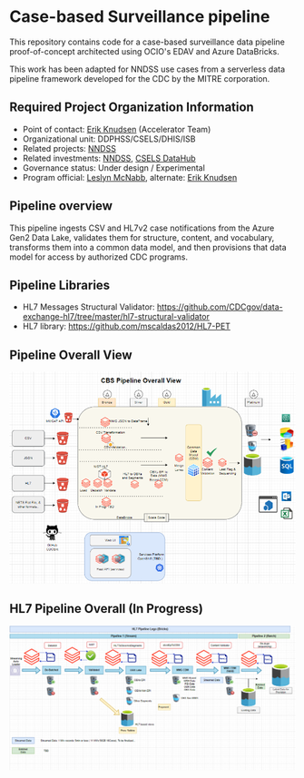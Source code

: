 # Case-based Surveillance pipeline

This repository contains code for a case-based surveillance data pipeline proof-of-concept architected using OCIO's EDAV and Azure DataBricks.

This work has been adapted for NNDSS use cases from a serverless data pipeline framework developed for the CDC by the MITRE corporation.

## Required Project Organization Information

* Point of contact: [Erik Knudsen](mailto:knu1@cdc.gov) (Accelerator Team)
* Organizational unit: DDPHSS/CSELS/DHIS/ISB
* Related projects: [NNDSS](https://wwwn.cdc.gov/nndss/)
* Related investments: [NNDSS](https://wwwn.cdc.gov/nndss/), [CSELS DataHub](https://github.com/cdcent/csels-datahub)
* Governance status: Under design / Experimental
* Program official: [Leslyn McNabb](mailto:axe8@cdc.gov), alternate: [Erik Knudsen](mailto:knu1@cdc.gov)

## Pipeline overview

This pipeline ingests CSV and HL7v2 case notifications from the Azure Gen2 Data Lake, validates them for structure, content, and vocabulary, transforms them into a common data model, and then provisions that data model for access by authorized CDC programs.

## Pipeline Libraries

* HL7 Messages Structural Validator: https://github.com/CDCgov/data-exchange-hl7/tree/master/hl7-structural-validator
* HL7 library: https://github.com/mscaldas2012/HL7-PET


## Pipeline Overall View
 
 ![alt text](./docs/img/pipelines_overall.PNG)

## HL7 Pipeline Overall (In Progress)
 
 ![alt text](./docs/img/hl7_pipeline.PNG)
